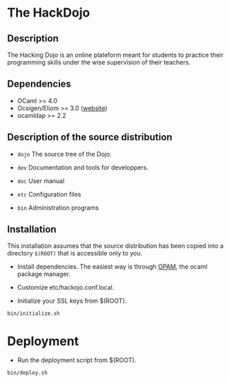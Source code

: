 The HackDojo
==

## Description

The Hacking Dojo is an online plateform meant for students to practice
their programming skills under the wise supervision of their teachers.

## Dependencies

* OCaml >= 4.0
* Ocsigen/Eliom >= 3.0 ([website][ocsigen])
* ocamldap >= 2.2

## Description of the source distribution

- `dojo`
  The source tree of the Dojo.

- `dev`
  Documentation and tools for developpers.

- `doc`
  User manual

- `etc`
  Configuration files

- `bin`
  Administration programs

## Installation

This installation assumes that the source distribution has been copied
into a directory `$(ROOT)` that is accessible only to you.

- Install dependencies.
   The easiest way is through [OPAM][opam], the ocaml package manager.

- Customize etc/hackojo.conf.local.

- Initialize your SSL keys from $(ROOT).
```Shell
bin/initialize.sh
```

# Deployment

- Run the deployment script from $(ROOT).
```Shell
bin/deploy.sh
```

[ocsigen]: http://www.ocsigen.org
[opam]: http://opam.ocamlpro.com

